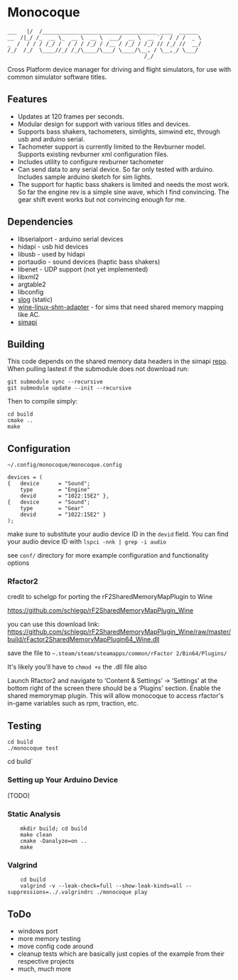 # Monocoque
```
___   |/  /____________________________________ ____  ______ 
__  /|_/ /_  __ \_  __ \  __ \  ___/  __ \  __ `/  / / /  _ \
_  /  / / / /_/ /  / / / /_/ / /__ / /_/ / /_/ // /_/ //  __/
/_/  /_/  \____//_/ /_/\____/\___/ \____/\__, / \__,_/ \___/ 
                                           /_/
```
Cross Platform device manager for driving and flight simulators, for use with common simulator software titles.

## Features
- Updates at 120 frames per seconds.
- Modular design for support with various titles and devices.
- Supports bass shakers, tachometers, simlights, simwind etc, through usb and arduino serial.
- Tachometer support is currently  limited to the Revburner model. Supports existing revburner xml configuration files.
- Includes utility to configure revburner tachometer
- Can send data to any serial device. So far only tested with arduino. Includes sample arduino sketch for sim lights.
- The support for haptic bass shakers is limited and needs the most work. So far the engine rev is a simple sine wave, which I find convincing. The gear shift event works but not convincing enough for me.

## Dependencies
- libserialport - arduino serial devices
- hidapi - usb hid devices
- libusb - used by hidapi
- portaudio - sound devices (haptic bass shakers)
- libenet - UDP support (not yet implemented)
- libxml2
- argtable2
- libconfig
- [slog](https://github.com/kala13x/slog) (static)
- [wine-linux-shm-adapter](https://github.com/spacefreak18/simshmbridge) - for sims that need shared memory mapping like AC.
- [simapi](https://github.com/spacefreak18/simapi)

## Building
This code depends on the shared memory data headers in the simapi [repo](https://github.com/spacefreak18/simapi). When pulling lastest if the submodule does not download run:
```
git submodule sync --recursive
git submodule update --init --recursive
```

Then to compile simply:
```
cd build
cmake ..
make
```

## Configuration

`~/.config/monocoque/monocoque.config`

```
devices = (
{   device      = "Sound";
    type        = "Engine"
    devid       = "1022:15E2" },
{   device      = "Sound";
    type        = "Gear"
    devid       = "1022:15E2" }
);
```

make sure to substitute your audio device ID in the `devid` field. You can find your audio device ID with `lspci -nnk | grep -i audio`

see `conf/` directory for more example configuration and functionality options

### Rfactor2

credit to schelgp for porting the rF2SharedMemoryMapPlugin to Wine

https://github.com/schlegp/rF2SharedMemoryMapPlugin_Wine

you can use this download link:
https://github.com/schlegp/rF2SharedMemoryMapPlugin_Wine/raw/master/build/rFactor2SharedMemoryMapPlugin64_Wine.dll

save the file to `~.steam/steam/steamapps/common/rFactor 2/Bin64/Plugins/`

It's likely you'll have to `chmod +x` the .dll file also

Launch Rfactor2 and navigate to ‘Content & Settings’ -> ‘Settings’ at the bottom right of the screen there should be a ‘Plugins’ section. Enable the shared memorymap plugin. This will allow monocoque to access rfactor's in-game variables such as rpm, traction, etc.

## Testing

```
cd build
./monocoque test
```

cd build`

### Setting up Your Arduino Device
(TODO)

### Static Analysis
```
    mkdir build; cd build
    make clean
    cmake -Danalyze=on ..
    make
```
### Valgrind
```
    cd build
    valgrind -v --leak-check=full --show-leak-kinds=all --suppressions=../.valgrindrc ./monocoque play
```

## ToDo
 - windows port
 - more memory testing
 - move config code around
 - cleanup tests which are basically just copies of the example from their respective projects
 - much, much more
